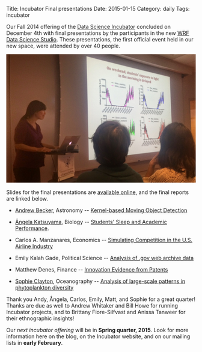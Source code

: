 Title: Incubator Final presentations
Date: 2015-01-15
Category: daily
Tags: incubator

Our Fall 2014 offering of the [Data Science Incubator](http://data.uw.edu/incubator/) concluded on December 4th with final presentations by the participants in the new [WRF Data Science Studio](http://escience.washington.edu/dss). These presentations, the first official event held in our new space, were attended by over 40 people.

![Ângela Katsuyama presents](/images/2014-12-04-fall-incubator-Katsuyama.JPG)

Slides for the final presentations are [available online](https://github.com/uwescience/incubator/tree/master/2014-Fall/final_presentations), and the final reports are linked below.

* [Andrew Becker](http://www.astro.washington.edu/users/becker/), Astronomy -- [Kernel-based Moving Object Detection](https://github.com/uwescience/kbmod/wiki/Incubator-Report)

* [Ângela Katsuyama](http://depts.washington.edu/hacholab/labdetails.php?id=58), Biology -- [Students' Sleep and Academic Performance](https://github.com/uwescience/incubator/wiki/Students%E2%80%99-Sleep-and-Academic-Performance).

* Carlos A. Manzanares, Economics -- [Simulating Competition in the U.S. Airline Industry](https://github.com/uwescience/incubator/wiki/Airline-Project#final-report)

* Emily Kalah Gade, Political Science -- [Analysis of .gov web archive data](https://github.com/uwescience/incubator/wiki/dotgov_data)

* Matthew Denes, Finance -- [Innovation Evidence from Patents](https://github.com/uwescience/incubator/wiki/Innovation-Evidence-from-Patents)

* [Sophie Clayton](http://r.halper.in/coauth/sclayton), Oceanography -- [Analysis of large-scale patterns in phytoplankton diversity](https://github.com/uwescience/incubator/wiki/Patterns-in-phytoplankton-diversity)

Thank you Andy, Ângela, Carlos, Emily, Matt, and Sophie for a great quarter! Thanks are due as well to Andrew Whitaker and Bill Howe for running Incubator projects, and to Brittany Fiore-Silfvast and Anissa Tanweer for their ethnographic insights!

Our _next incubator offering_ will be in **Spring quarter, 2015**. Look for more information here on the blog, on the Incubator website, and on our mailing lists in __early February__.
